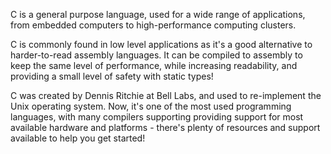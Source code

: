 C is a general purpose language, used for a wide range of applications, from embedded computers to high-performance computing clusters. 

C is commonly found in low level applications as it's a good alternative to harder-to-read assembly languages. It can be compiled to assembly to keep the same level of performance, while increasing readability, and providing a small level of safety with static types!

C was created by Dennis Ritchie at Bell Labs, and used to re-implement the Unix operating system. Now, it's one of the most used programming languages, with many compilers supporting providing support for most available hardware and platforms - there's plenty of resources and support available to help you get started!
